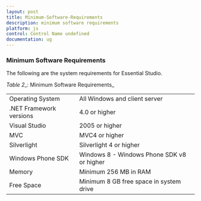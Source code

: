```yaml
---
layout: post
title: Minimum-Software-Requirements
description: minimum software requirements 
platform: js
control: Control Name undefined
documentation: ug
---
```


### Minimum Software Requirements 

The following are the system requirements for Essential Studio.

_Table_ _2__: Minimum Software Requirements_

<table>
<tr>
<td>
Operating System</td><td>
All Windows and client server</td></tr>
<tr>
<td>
.NET Framework versions</td><td>
4.0 or higher</td></tr>
<tr>
<td>
Visual Studio</td><td>
2005 or higher</td></tr>
<tr>
<td>
MVC</td><td>
MVC4 or higher</td></tr>
<tr>
<td>
Silverlight </td><td>
Silverlight 4 or higher</td></tr>
<tr>
<td>
Windows Phone SDK</td><td>
Windows 8 - Windows Phone SDK v8 or higher</td></tr>
<tr>
<td>
Memory</td><td>
Minimum 256 MB in RAM</td></tr>
<tr>
<td>
Free Space</td><td>
Minimum 8 GB free space in system drive</td></tr>
</table>


